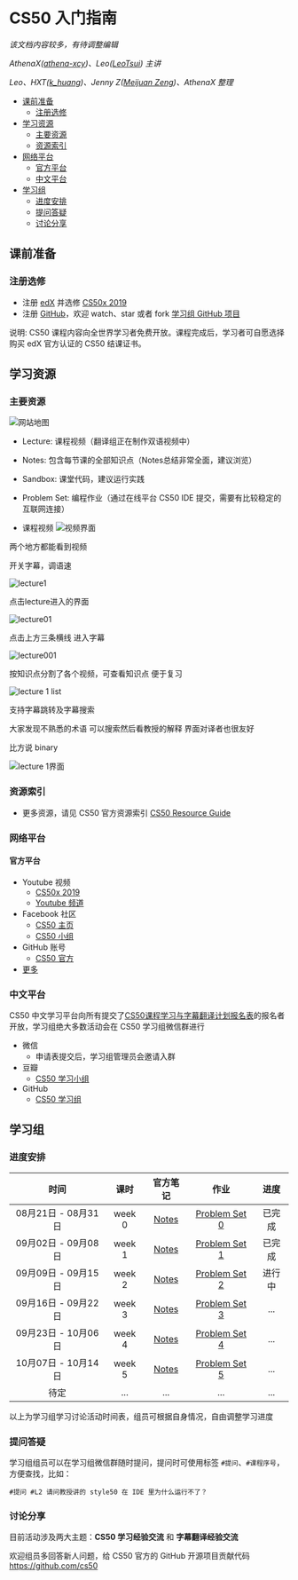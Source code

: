 # CS50 入门指南

_该文档内容较多，有待调整编辑_

_AthenaX([athena-xcy](https://www.github.com/athena-xcy))、Leo([LeoTsui](https://www.github.com/LeoTsui)) 主讲_

_Leo、HXT([k_huang](https://github.com/karen-huangxt))、Jenny Z([Meijuan Zeng](https://github.com/tomato018))、AthenaX 整理_

- [课前准备](#课前准备)
  - [注册选修](#注册选修)
- [学习资源](#学习资源)
  - [主要资源](#主要资源)
  - [资源索引](#资源索引)
- [网络平台](#网络平台)
  - [官方平台](#官方平台)
  - [中文平台](#中文平台)
- [学习组](#学习组)
  - [进度安排](#进度安排)
  - [提问答疑](#提问答疑)
  - [讨论分享](#讨论分享)

## 课前准备

### 注册选修

* 注册 [edX](https://edx.org) 并选修 [CS50x 2019](https://www.edx.org/course/cs50s-introduction-to-computer-science)
* 注册 [GitHub](https://github.com)，欢迎 watch、star 或者 fork [学习组 GitHub 项目](https://github.com/athena-xcy/CS50-Study-Group) 

说明: CS50 课程内容向全世界学习者免费开放。课程完成后，学习者可自愿选择购买 edX 官方认证的 CS50 结课证书。

## 学习资源

### 主要资源

![网站地图](https://github.com/tomato018/CS50-Study-Group/blob/master/images/image10.png)

* Lecture: 课程视频（翻译组正在制作双语视频中）
* Notes: 包含每节课的全部知识点（Notes总结非常全面，建议浏览）
* Sandbox: 课堂代码，建议运行实践
* Problem Set: 编程作业（通过在线平台 CS50 IDE 提交，需要有比较稳定的互联网连接）

* 课程视频
![视频界面](https://github.com/tomato018/CS50-Study-Group/blob/master/images/image11.png)

两个地方都能看到视频

开关字幕，调语速

![lecture1](https://github.com/tomato018/CS50-Study-Group/blob/master/images/image12.png)

点击lecture进入的界面

![lecture01](https://github.com/tomato018/CS50-Study-Group/blob/master/images/image12.png)

点击上方三条横线 进入字幕

![lecture001](https://github.com/tomato018/CS50-Study-Group/blob/master/images/image14.png)

按知识点分割了各个视频，可查看知识点 便于复习

![lecture 1 list](https://github.com/tomato018/CS50-Study-Group/blob/master/images/image15.png)

支持字幕跳转及字幕搜索 

大家发现不熟悉的术语 可以搜索然后看教授的解释 界面对译者也很友好

比方说 binary

![lecture 1界面](https://github.com/tomato018/CS50-Study-Group/blob/master/images/image16.png)

### 资源索引
* 更多资源，请见 CS50 官方资源索引 [CS50 Resource Guide](https://cs50.harvard.edu/college/2019/fall/guide.pdf) 

### 网络平台
#### 官方平台
* Youtube 视频
    * [CS50x 2019](https://www.youtube.com/watch?v=3oFAJtFE8YU)
    * [Youtube 频道](https://www.youtube.com/user/cs50tv)
* Facebook 社区
    * [CS50 主页](https://www.facebook.com/cs50)
    * [CS50 小组](https://www.facebook.com/groups/cs50)
* GitHub 账号
    * [CS50 官方](https://github.com/cs50)
* [更多](https://courses.edx.org/courses/course-v1:HarvardX+CS50+X/a7ec0c0a7b6e460f877da0734811c4cd/)

### 中文平台  
CS50 中文学习平台向所有提交了[CS50课程学习与字幕翻译计划报名表](http://wjx.cn/jq/43792277.aspx)的报名者开放，学习组绝大多数活动会在 CS50 学习组微信群进行
* 微信
  * 申请表提交后，学习组管理员会邀请入群
* 豆瓣
  * [CS50 学习小组](https://www.douban.com/group/cs50)
* GitHub
  * [CS50 学习组](https://github.com/athena-xcy/CS50-Study-Group)

## 学习组
### 进度安排

|        时间         |  课时  |                              官方笔记                              |                               作业                               |  进度  |
| :-----------------: | :----: | :----------------------------------------------------------------: | :--------------------------------------------------------------: | :----: |
| 08月21日 - 08月31日 | week 0 | [Notes](https://cs50.harvard.edu/college/2018/fall/weeks/0/notes/) | [Problem Set 0](https://docs.cs50.net/2019/x/psets/0/index.html) | 已完成 |
| 09月02日 - 09月08日 | week 1 | [Notes](https://cs50.harvard.edu/college/2018/fall/weeks/1/notes/) | [Problem Set 1](https://docs.cs50.net/2019/x/psets/1/index.html) | 已完成 |
| 09月09日 - 09月15日 | week 2 | [Notes](https://cs50.harvard.edu/college/2018/fall/weeks/2/notes/) | [Problem Set 2](https://docs.cs50.net/2019/x/psets/2/index.html) | 进行中 |
| 09月16日 - 09月22日 | week 3 | [Notes](https://cs50.harvard.edu/college/2018/fall/weeks/3/notes/) | [Problem Set 3](https://docs.cs50.net/2019/x/psets/3/index.html) |  ...   |
| 09月23日 - 10月06日 | week 4 | [Notes](https://cs50.harvard.edu/college/2018/fall/weeks/4/notes/) | [Problem Set 4](https://docs.cs50.net/2019/x/psets/4/index.html) |  ...   |
| 10月07日 - 10月14日 | week 5 | [Notes](https://cs50.harvard.edu/college/2018/fall/weeks/5/notes/) | [Problem Set 5](https://docs.cs50.net/2019/x/psets/5/index.html) |  ...   |
|        待定         |  ...   |                                ...                                 |                               ...                                |  ...   |

以上为学习组学习讨论活动时间表，组员可根据自身情况，自由调整学习进度

### 提问答疑

学习组组员可以在学习组微信群随时提问，提问时可使用标签 `#提问`、`#课程序号`，方便查找，比如：

```
#提问 #L2 请问教授讲的 style50 在 IDE 里为什么运行不了？
```

### 讨论分享

目前活动涉及两大主题：**CS50 学习经验交流** 和 **字幕翻译经验交流**

欢迎组员多回答新人问题，给 CS50 官方的 GitHub 开源项目贡献代码 https://github.com/cs50
